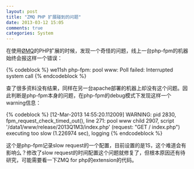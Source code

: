 ```yaml
---
layout: post
title: "ZMQ PHP 扩展碰到的问题"
date: 2013-03-12 15:05
comments: true
categories: System
---
```


在使用[ØMQ](http://www.zeromq.org/)的PHP扩展的时候，发现一个奇怪的问题，线上一台php-fpm的机器始终会报这样一个错误：

{% codeblock %}
we11sh php-fpm: pool www: Poll failed: Interrupted system call
{% endcodeblock %}

查了很多资料没有结果，同样在另一台apache部署的机器上却没有这个问题。因此判断是php-fpm本身的问题，在php-fpm的debug模式下发现这样一个warning信息：

{% codeblock %}
[12-Mar-2013 14:55:20.112009] WARNING: pid 2830, fpm_request_check_timed_out(), line 271: 
pool www child 2907, script '/data1/www/release/2013Q1M3/index.php' (request: "GET /
index.php") executing too slow (1.226974 sec), logging
{% endcodeblock %}

这个是php-fpm记录slow request的一个配置，目前设置的是1S，这个难道会有影响么？修改了slow request的时间配置这个问题就修复了，但根本原因还有待研究，可能需要看一下ZMQ for php的extension的代码。